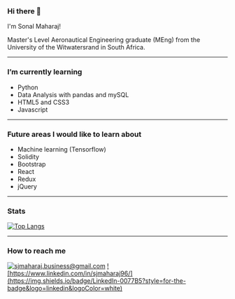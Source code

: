 ### Hi there 👋

<!--
**SJMaharaj/SJMaharaj** is a ✨ _special_ ✨ repository because its `README.md` (this file) appears on your GitHub profile.

Here are some ideas to get you started:
-->
I'm Sonal Maharaj!

Master's Level Aeronautical Engineering graduate (MEng) from the University of the Witwatersrand in South Africa.

---

### I’m currently learning
- Python
- Data Analysis with pandas and mySQL
- HTML5 and CSS3
- Javascript
---

### Future areas I would like to learn about
- Machine learning (Tensorflow)
- Solidity
- Bootstrap 
- React
- Redux
- jQuery
---

### Stats

[![Top Langs](https://github-readme-stats.vercel.app/api/top-langs/?username=SJMaharaj&layout=compact)](https://github.com/SJMaharaj/github-readme-stats)

---

### How to reach me

<a href="mailto:YourEmail@gmail.com">![sjmaharaj.business@gmail.com](https://img.shields.io/badge/Gmail-D14836?style=for-the-badge&logo=gmail&logoColor=white)</a> <a href="<LinkedInURL>">![https://www.linkedin.com/in/sjmaharaj96/](https://img.shields.io/badge/LinkedIn-0077B5?style=for-the-badge&logo=linkedin&logoColor=white)</a>
